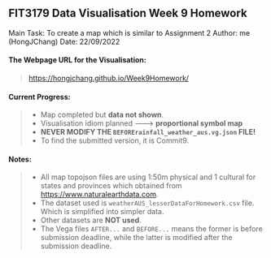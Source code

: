 ## FIT3179 Data Visualisation Week 9 Homework
Main Task: To create a map which is similar to Assignment 2
Author: me (HongJChang)
Date: 22/09/2022

#### **The Webpage URL for the Visualisation:**
> https://hongjchang.github.io/Week9Homework/

#### Current Progress:
> - Map completed but __**data not shown**__.
> - Visualisation idiom planned ---> **proportional symbol map**
> - **NEVER MODIFY THE `BEFORErainfall_weather_aus.vg.json` FILE!**
> - To find the submitted version, it is Commit9.

#### Notes:
> - All map topojson files are using 1:50m physical and 1 cultural for states and provinces which obtained from https://www.naturalearthdata.com.
> - The dataset used is `weatherAUS_lesserDataForHomework.csv` file. Which is simplified into simpler data.
> - Other datasets are **NOT used**.
> - The Vega files `AFTER...` and `BEFORE...` means the former is before submission deadline, while the latter is modified after the submission deadline.
